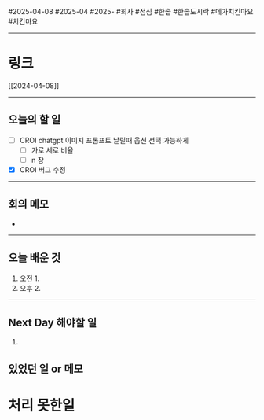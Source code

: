 #2025-04-08 #2025-04 #2025- 
#회사 #점심 #한솥 #한솥도시락 #메가치킨마요 #치킨마요 

------
# 링크 
[[2024-04-08]]


---
## 오늘의 할 일
- [ ] CROI chatgpt 이미지 프롬프트 날릴때 옵션 선택 가능하게
    - [ ] 가로 세로 비율
    - [ ] n 장
- [x] CROI 버그 수정
---
## 회의 메모
- 
---
## 오늘 배운 것
1. 오전
    1. 
2. 오후
    2. 
---
## Next Day 해야할 일
1. 


## 있었던 일 or 메모


# 처리 못한일